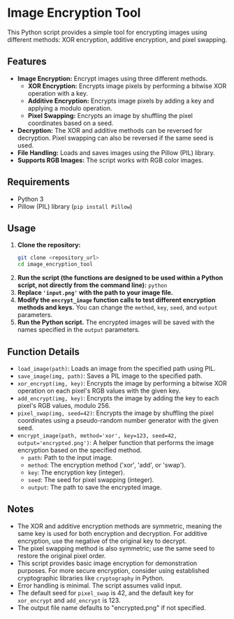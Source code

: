 # Image Encryption Tool

This Python script provides a simple tool for encrypting images using different methods: XOR encryption, additive encryption, and pixel swapping.

## Features

* **Image Encryption:** Encrypt images using three different methods.
    * **XOR Encryption:** Encrypts image pixels by performing a bitwise XOR operation with a key.
    * **Additive Encryption:** Encrypts image pixels by adding a key and applying a modulo operation.
    * **Pixel Swapping:** Encrypts an image by shuffling the pixel coordinates based on a seed.
* **Decryption:** The XOR and additive methods can be reversed for decryption. Pixel swapping can also be reversed if the same seed is used.
* **File Handling:** Loads and saves images using the Pillow (PIL) library.
* **Supports RGB Images:** The script works with RGB color images.

## Requirements

* Python 3
* Pillow (PIL) library (`pip install Pillow`)

## Usage

1.  **Clone the repository:**
    ```bash
    git clone <repository_url>
    cd image_encryption_tool
    ```
2.  **Run the script (the functions are designed to be used within a Python script, not directly from the command line):**
    ```python```
3.  **Replace `'input.png'` with the path to your image file.**
4.  **Modify the `encrypt_image` function calls to test different encryption methods and keys.** You can change the `method`, `key`, `seed`, and `output` parameters.
5.  **Run the Python script.** The encrypted images will be saved with the names specified in the `output` parameters.

## Function Details

* `load_image(path)`: Loads an image from the specified path using PIL.
* `save_image(img, path)`: Saves a PIL image to the specified path.
* `xor_encrypt(img, key)`: Encrypts the image by performing a bitwise XOR operation on each pixel's RGB values with the given key.
* `add_encrypt(img, key)`: Encrypts the image by adding the key to each pixel's RGB values, modulo 256.
* `pixel_swap(img, seed=42)`: Encrypts the image by shuffling the pixel coordinates using a pseudo-random number generator with the given seed.
* `encrypt_image(path, method='xor', key=123, seed=42, output='encrypted.png')`:  A helper function that performs the image encryption based on the specified method.
    * `path`: Path to the input image.
    * `method`:  The encryption method ('xor', 'add', or 'swap').
    * `key`:  The encryption key (integer).
    * `seed`:  The seed for pixel swapping (integer).
    * `output`:  The path to save the encrypted image.

## Notes

* The XOR and additive encryption methods are symmetric, meaning the same key is used for both encryption and decryption.  For additive encryption, use the negative of the original key to decrypt.
* The pixel swapping method is also symmetric; use the same seed to restore the original pixel order.
* This script provides basic image encryption for demonstration purposes.  For more secure encryption, consider using established cryptographic libraries like `cryptography` in Python.
* Error handling is minimal.  The script assumes valid input.
* The default seed for `pixel_swap` is 42, and the default key for `xor_encrypt` and `add_encrypt` is 123.
* The output file name defaults to "encrypted.png" if not specified.
